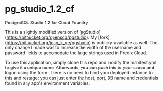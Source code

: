 # pg_studio_1.2_cf
PostgreSQL Studio 1.2 for Cloud Foundry

This is a slightly modified version of [pgStudio] (https://bitbucket.org/openscg/pgstudio).  My [fork] (https://bitbucket.org/john_k_ge/pgstudio) is publicly-available as well.  The only change I made was to increase the width of the username and password fields to accomodate the large strings used in Predix Cloud.

To use this application, simply clone this repo and modify the manifest.yml to give it a unique name.  Afterwards, you can push this to your space and logon using the form.  There is no need to bind your deployed instance to this and restage; you can just enter the host, port, DB name and credentials found in any app's environment variables.
